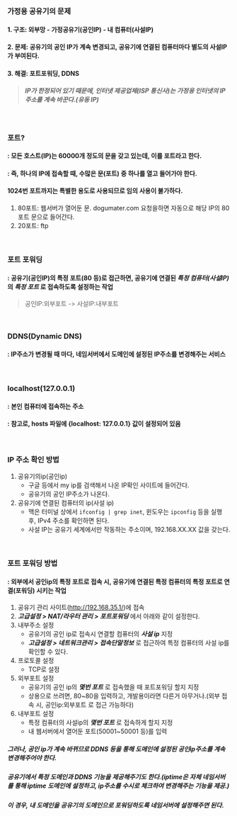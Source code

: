 
### 가정용 공유기의 문제
#### 1. 구조: 외부망 - 가정공유기(공인IP) - 내 컴퓨터(사설IP)
#### 2. 문제: 공유기의 공인 IP가 계속 변경되고, 공유기에 연결된 컴퓨터마다 별도의 사설IP가 부여된다.
#### 3. 해결: 포트포워딩, DDNS
> ##### IP가 한정되어 있기 때문에, 인터넷 제공업체(ISP 통신사)는 가정용 인터넷의 IP주소를 계속 바꾼다.(유동 IP)

<br>

### 포트?
#### : 모든 호스트(IP)는 60000개 정도의 문을 갖고 있는데, 이를 포트라고 한다.
#### : 즉, 하나의 IP에 접속할 때, 수많은 문(포트) 중 하나를 열고 들어가야 한다.
#### 1024번 포트까지는 특별한 용도로 사용되므로 임의 사용이 불가하다.
1. 80포트: 웹서버가 열어둔 문. dogumater.com 요청을하면 자동으로 해당 IP의 80포트 문으로 들어간다.
2. 20포트: ftp

<br>

### 포트 포워딩
#### : 공유기(공인IP)의 특정 포트(80 등)로 접근하면, 공유기에 연결된 ***특정 컴퓨터(사설IP)*** 의 ***특정 포트*** 로 접속하도록 설정하는 작업
> 공인IP:외부포트 -> 사설IP:내부포트 

<br>

### DDNS(Dynamic DNS)
#### : IP주소가 변경될 때 마다, 네임서버에서 도메인에 설정된 IP주소를 변경해주는 서비스

<br>

### localhost(127.0.0.1)
#### : 본인 컴퓨터에 접속하는 주소
#### : 참고로, hosts 파일에 {localhost: 127.0.0.1} 값이 설정되어 있음

<br>

### IP 주소 확인 방법
1. 공유기의ip(공인ip)
    - 구글 등에서 my ip를 검색해서 나온 IP확인 사이트에 들어간다.
    - 공유기의 공인 IP주소가 나온다.
2. 공유기에 연결된 컴퓨터의 ip(사설 ip)
    - 맥은 터미널 상에서 `ifconfig | grep inet`, 윈도우는 `ipconfig` 등을 실행 후, IPv4 주소를 확인하면 된다.
    - 사설 IP는 공유기 세계에서만 작동하는 주소이며, 192.168.XX.XX 값을 갖는다.

<br>

### 포트 포워딩 방법
#### : 외부에서 공인ip의 특정 포트로 접속 시, 공유기에 연결된 특정 컴퓨터의 특정 포트로 연결(포워딩) 시키는 작업
1. 공유기 관리 사이트(http://192.168.35.1/)에 접속
2. ***고급설정 > NAT/라우터 관리 > 포트포워딩*** 에서 아래와 같이 설정한다.
3. 내부주소 설정
    - 공유기의 공인 ip로 접속시 연결할 컴퓨터의 ***사설 ip*** 지정
    - ***고급설정 > 네트워크관리 > 접속단말정보*** 로 접근하여 특정 컴퓨터의 사설 ip를 확인할 수 있다.
4. 프로토콜 설정
    - TCP로 설정
5. 외부포트 설정
    - 공유기의 공인 ip의 ***몇번 포트*** 로 접속했을 때 포트포워딩 할지 지정
    - 상용으로 쓰려면, 80~80을 입력하고, 개발용이라면 다른거 아무거나.(외부 접속 시, 공인ip:외부포트 로 접근 가능하다)
6. 내부포트 설정
    - 특정 컴퓨터의 사설ip의 ***몇번 포트*** 로 접속하게 할지 지정
    - 내 웹서버에서 열어둔 포트(50001~50001 등)를 입력
##### 그러나, 공인 ip가 계속 바뀌므로 DDNS 등을 통해 도메인에 설정된 공인ip주소를 계속 변경해주어야 한다.
##### 공유기에서 특정 도메인과 DDNS 기능을 제공해주기도 한다.(iptime은 자체 네임서버를 통해 iptime 도메인에 설정하고, ip주소를 수시로 체크하여 변경해주는 기능을 제공.)
##### 이 경우, 내 도메인을 공유기의 도메인으로 포워딩하도록 네임서버에 설정해주면 된다.
